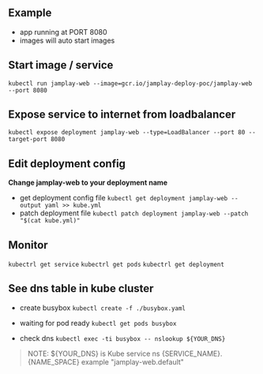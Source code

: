 
## Example
- app running at PORT 8080
- images will auto start images


## Start image / service
`kubectl run jamplay-web --image=gcr.io/jamplay-deploy-poc/jamplay-web --port 8080`

## Expose service to internet from loadbalancer
`kubectl expose deployment jamplay-web --type=LoadBalancer --port 80 --target-port 8080`

## Edit deployment config
**Change jamplay-web to your deployment name**
- get deployment config file
`kubectl get deployment jamplay-web --output yaml >> kube.yml`
- patch deployment file
`kubectl patch deployment jamplay-web --patch "$(cat kube.yml)"`


## Monitor
`kubectrl get service`
`kubectrl get pods`
`kubectrl get deployment`



## See dns table in kube cluster
- create busybox
`kubectl create -f ./busybox.yaml`

- waiting for pod ready
`kubectl get pods busybox`

- check dns
`kubectl exec -ti busybox -- nslookup ${YOUR_DNS}`
> NOTE: ${YOUR_DNS} is Kube service ns {SERVICE_NAME}.{NAME_SPACE} example "jamplay-web.default"
